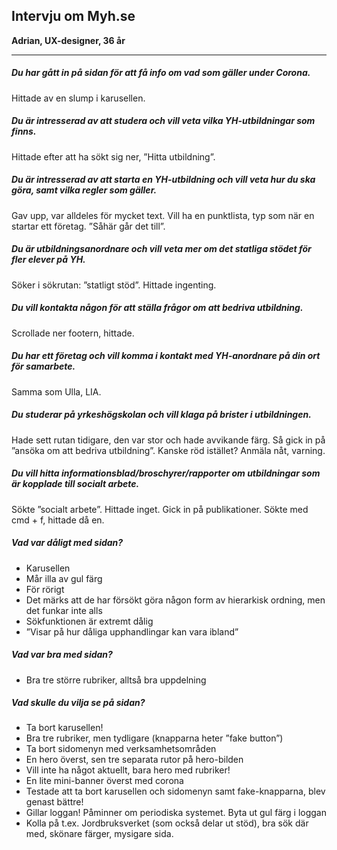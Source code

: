## Intervju om Myh.se
**Adrian, UX-designer, 36 år**

---

##### *Du har gått in på sidan för att få info om vad som gäller under Corona.*
Hittade av en slump i karusellen.


##### *Du är intresserad av att studera och vill veta vilka YH-utbildningar som finns.*
Hittade efter att ha sökt sig ner, ”Hitta utbildning”. 


##### *Du är intresserad av att starta en YH-utbildning och vill veta hur du ska göra, samt vilka regler som gäller.*
Gav upp, var alldeles för mycket text. Vill ha en punktlista, typ som när en startar ett företag. ”Såhär går det till”.


##### *Du är utbildningsanordnare och vill veta mer om det statliga stödet för fler elever på YH.*
Söker i sökrutan: ”statligt stöd”. Hittade ingenting. 


##### *Du vill kontakta någon för att ställa frågor om att bedriva utbildning.*
Scrollade ner footern, hittade.


##### *Du har ett företag och vill komma i kontakt med YH-anordnare på din ort för samarbete.*
Samma som Ulla, LIA.


##### *Du studerar på yrkeshögskolan och vill klaga på brister i utbildningen.*
Hade sett rutan tidigare, den var stor och hade avvikande färg. Så gick in på ”ansöka om att bedriva utbildning”. Kanske röd istället? Anmäla nåt, varning.


##### *Du vill hitta informationsblad/broschyrer/rapporter om utbildningar som är kopplade till socialt arbete.*
Sökte ”socialt arbete”. Hittade inget. Gick in på publikationer. Sökte med cmd + f, hittade då en.


##### *Vad var dåligt med sidan?*
-	Karusellen
-	Mår illa av gul färg
-	För rörigt
-	Det märks att de har försökt göra någon form av hierarkisk ordning, men det funkar inte alls
-	Sökfunktionen är extremt dålig
-	”Visar på hur dåliga upphandlingar kan vara ibland”


##### *Vad var bra med sidan?*
-	Bra tre större rubriker, alltså bra uppdelning


##### *Vad skulle du vilja se på sidan?*
-	Ta bort karusellen!
-	Bra tre rubriker, men tydligare (knapparna heter ”fake button”)
-	Ta bort sidomenyn med verksamhetsområden
-	En hero överst, sen tre separata rutor på hero-bilden
-	Vill inte ha något aktuellt, bara hero med rubriker!
-	En lite mini-banner överst med corona
-	Testade att ta bort karusellen och sidomenyn samt fake-knapparna, blev genast bättre!
-	Gillar loggan! Påminner om periodiska systemet. Byta ut gul färg i loggan
-	Kolla på t.ex. Jordbruksverket (som också delar ut stöd), bra sök där med, skönare färger, mysigare sida.


